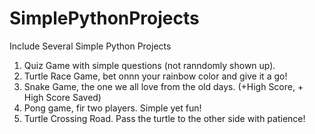 # SimplePythonProjects
Include Several Simple Python Projects 

1. Quiz Game with simple questions (not ranndomly shown up).
2. Turtle Race Game, bet onnn your rainbow color and give it a go!
3. Snake Game, the one we all love from the old days. (+High Score, + High Score Saved)
4. Pong game, fir two players. Simple yet fun!
5. Turtle Crossing Road. Pass the turtle to the other side with patience!

